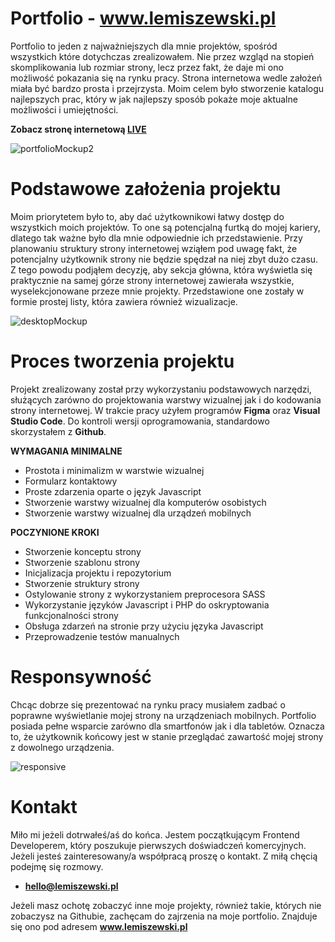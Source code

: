 # Portfolio - www.lemiszewski.pl

Portfolio to jeden z najważniejszych dla mnie projektów, spośród wszystkich które dotychczas zrealizowałem. Nie przez wzgląd na stopień skomplikowania lub rozmiar strony, lecz przez fakt, że daje mi ono możliwość pokazania się na rynku pracy. Strona internetowa wedle założeń miała być bardzo prosta i przejrzysta. Moim celem było stworzenie katalogu najlepszych prac, który w jak najlepszy sposób pokaże moje aktualne możliwości i umiejętności.

**Zobacz stronę internetową [LIVE](http://lemiszewski.pl)**

![portfolioMockup2](https://user-images.githubusercontent.com/76050486/155189545-a32b1905-5158-466c-9297-6fe790932c79.png)

# Podstawowe założenia projektu

Moim priorytetem było to, aby dać użytkownikowi łatwy dostęp do wszystkich moich projektów. To one są potencjalną furtką do mojej kariery, dlatego tak ważne było dla mnie odpowiednie ich przedstawienie. Przy planowaniu struktury strony internetowej wziąłem pod uwagę fakt, że potencjalny użytkownik strony nie będzie spędzał na niej zbyt dużo czasu. Z tego powodu podjąłem decyzję, aby sekcja główna, która wyświetla się praktycznie na samej górze strony internetowej zawierała wszystkie, wyselekcjonowane przeze mnie projekty. Przedstawione one zostały w formie prostej listy, która zawiera również wizualizacje.

![desktopMockup](https://user-images.githubusercontent.com/76050486/155189592-afd19e46-2b21-4389-a20f-fc0f5e895824.jpg)

# Proces tworzenia projektu

Projekt zrealizowany został przy wykorzystaniu podstawowych narzędzi, służących zarówno do projektowania warstwy wizualnej jak i do kodowania strony internetowej. W trakcie pracy użyłem programów **Figma** oraz **Visual Studio Code**. Do kontroli wersji oprogramowania, standardowo skorzystałem z **Github**.

**WYMAGANIA MINIMALNE**
- Prostota i minimalizm w warstwie wizualnej
- Formularz kontaktowy
- Proste zdarzenia oparte o język Javascript
- Stworzenie warstwy wizualnej dla komputerów osobistych
- Stworzenie warstwy wizualnej dla urządzeń mobilnych

**POCZYNIONE KROKI**
- Stworzenie konceptu strony
- Stworzenie szablonu strony
- Inicjalizacja projektu i repozytorium
- Stworzenie struktury strony
- Ostylowanie strony z wykorzystaniem preprocesora SASS
- Wykorzystanie języków Javascript i PHP do oskryptowania funkcjonalności strony
- Obsługa zdarzeń na stronie przy użyciu języka Javascript
- Przeprowadzenie testów manualnych

# Responsywność

Chcąc dobrze się prezentować na rynku pracy musiałem zadbać o poprawne wyświetlanie mojej strony na urządzeniach mobilnych. Portfolio posiada pełne wsparcie zarówno dla smartfonów jak i dla tabletów. Oznacza to, że użytkownik końcowy jest w stanie przeglądać zawartość mojej strony z dowolnego urządzenia.

![responsive](https://user-images.githubusercontent.com/76050486/155189647-11b0ec60-583f-4d04-9a59-7fffef74d0ee.png)

# Kontakt
Miło mi jeżeli dotrwałeś/aś do końca. Jestem początkującym Frontend Developerem, który poszukuje pierwszych doświadczeń komercyjnych. Jeżeli jesteś zainteresowany/a współpracą proszę o kontakt. Z miłą chęcią podejmę się rozmowy.

- **hello@lemiszewski.pl**

Jeżeli masz ochotę zobaczyć inne moje projekty, również takie, których nie zobaczysz na Githubie, zachęcam do zajrzenia na moje portfolio. Znajduje się ono pod adresem **www.lemiszewski.pl**
